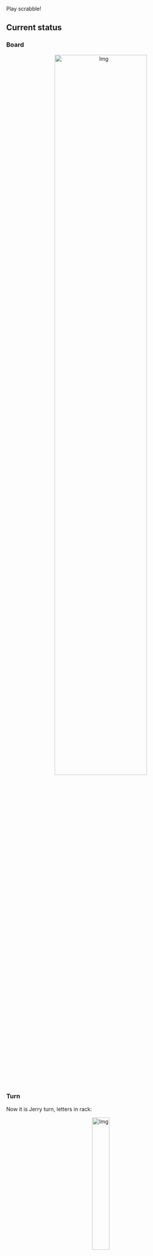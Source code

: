 
Play scrabble!
## Current status
### Board
<p align="center">
<img src="https://raw.githubusercontent.com/radosz99/radosz99/main/board.png" width=70% alt="Img"/>
    </p>
    
### Turn
Now it is Jerry turn, letters in rack:
<p align="center">
<img src="https://raw.githubusercontent.com/radosz99/radosz99/main/rack.png" width=30% alt="Img"/>
</p>

### Game score
| Id | Player name | Points |
  | - | - | - |  
|0 | Tom | 248
|1 | Jerry | 137
## Make the move
Make the move and insert the letters by creating an [issue](https://github.com/radosz99/radosz99/issues/new?title=scrabble%7Cmove%7C7%3AA%3ARIDE&body=Just+push+%27Submit+new+issue%27+or+update+with+your+move.) according to the rules or...

## Possibly best moves  
Are you sure? :smiling_imp: :smiling_imp: :smiling_imp:
<details>
  <summary>Spoiler warning!</summary>
  
  | Id | Move | Issue link | Points |
  | - | - | - | - |  
|1| 14:A:valise | [scrabble&#124;move&#124;14:A:valise](https://github.com/radosz99/radosz99/issues/new?title=scrabble%7Cmove%7C14%3AA%3Avalise&body=Just+push+%27Submit+new+issue%27+or+update+with+your+move.) | 30 
|2| 14:A:avulse | [scrabble&#124;move&#124;14:A:avulse](https://github.com/radosz99/radosz99/issues/new?title=scrabble%7Cmove%7C14%3AA%3Aavulse&body=Just+push+%27Submit+new+issue%27+or+update+with+your+move.) | 30 
|3| 14:A:ulvas | [scrabble&#124;move&#124;14:A:ulvas](https://github.com/radosz99/radosz99/issues/new?title=scrabble%7Cmove%7C14%3AA%3Aulvas&body=Just+push+%27Submit+new+issue%27+or+update+with+your+move.) | 27 
|4| 14:A:vails | [scrabble&#124;move&#124;14:A:vails](https://github.com/radosz99/radosz99/issues/new?title=scrabble%7Cmove%7C14%3AA%3Avails&body=Just+push+%27Submit+new+issue%27+or+update+with+your+move.) | 27 
|5| 14:A:vales | [scrabble&#124;move&#124;14:A:vales](https://github.com/radosz99/radosz99/issues/new?title=scrabble%7Cmove%7C14%3AA%3Avales&body=Just+push+%27Submit+new+issue%27+or+update+with+your+move.) | 27 
|6| 14:A:ivies | [scrabble&#124;move&#124;14:A:ivies](https://github.com/radosz99/radosz99/issues/new?title=scrabble%7Cmove%7C14%3AA%3Aivies&body=Just+push+%27Submit+new+issue%27+or+update+with+your+move.) | 27 
|7| 14:A:lives | [scrabble&#124;move&#124;14:A:lives](https://github.com/radosz99/radosz99/issues/new?title=scrabble%7Cmove%7C14%3AA%3Alives&body=Just+push+%27Submit+new+issue%27+or+update+with+your+move.) | 27 
|8| 14:A:vials | [scrabble&#124;move&#124;14:A:vials](https://github.com/radosz99/radosz99/issues/new?title=scrabble%7Cmove%7C14%3AA%3Avials&body=Just+push+%27Submit+new+issue%27+or+update+with+your+move.) | 27 
|9| 14:A:valis | [scrabble&#124;move&#124;14:A:valis](https://github.com/radosz99/radosz99/issues/new?title=scrabble%7Cmove%7C14%3AA%3Avalis&body=Just+push+%27Submit+new+issue%27+or+update+with+your+move.) | 27 
|10| 14:A:veals | [scrabble&#124;move&#124;14:A:veals](https://github.com/radosz99/radosz99/issues/new?title=scrabble%7Cmove%7C14%3AA%3Aveals&body=Just+push+%27Submit+new+issue%27+or+update+with+your+move.) | 27 
</details>
    
## Latest moves

| Id | Type | Move / Letters to replace | Created words / New letters | Date | Points | Player | Who |
| - | - | - | - | - | - | - | - |
|8| INSERT | E:10:wifes | ['WIFES'] | 11/29/2022, 09:49:20 | 22 | Tom | [radosz99](github.com/radosz99) |
|7| INSERT | 12:C:deffer | ['DEFFER'] | 11/28/2022, 22:05:30 | 28 | Jerry | [radosz99](github.com/radosz99) |
|6| INSERT | H:7:gastered | ['GASTERED'] | 11/28/2022, 22:01:38 | 83 | Tom | [radosz99](github.com/radosz99) |
|5| INSERT | H:0:gloze | ['GLOZE'] | 11/28/2022, 21:59:50 | 75 | Jerry | [radosz99](github.com/radosz99) |
|4| INSERT | M:1:waxy | ['WAXY'] | 11/28/2022, 21:54:07 | 34 | Tom | [radosz99](github.com/radosz99) |
|3| INSERT | 4:H:entity | ['ENTITY'] | 11/28/2022, 21:51:28 | 18 | Jerry | [radosz99](github.com/radosz99) |
|2| INSERT | J:4:thalamus | ['THALAMUS'] | 11/28/2022, 20:55:33 | 77 | Tom | [radosz99](github.com/radosz99) |
|1| INSERT | L:7:honor | ['HONOR'] | 11/28/2022, 20:50:36 | 16 | Jerry | [radosz99](github.com/radosz99) |
|0| INSERT | 7:H:gulphs | ['GULPHS'] | 11/28/2022, 20:48:01 | 32 | Tom | [radosz99](github.com/radosz99) |